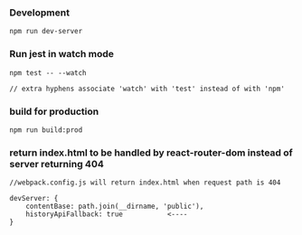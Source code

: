### Development

    npm run dev-server

### Run jest in watch mode

    npm test -- --watch
    
    // extra hyphens associate 'watch' with 'test' instead of with 'npm'

### build for production

    npm run build:prod

### return index.html to be handled by react-router-dom instead of server returning 404

    //webpack.config.js will return index.html when request path is 404

    devServer: {
        contentBase: path.join(__dirname, 'public'),
        historyApiFallback: true           <----
    }